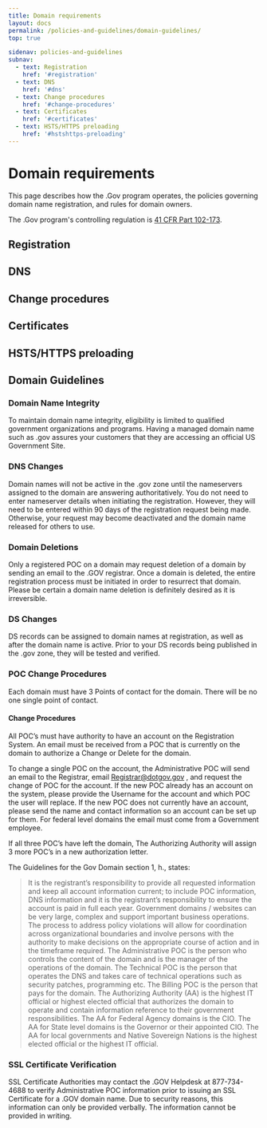 ```yaml
---
title: Domain requirements
layout: docs
permalink: /policies-and-guidelines/domain-guidelines/
top: true

sidenav: policies-and-guidelines
subnav:
  - text: Registration
    href: '#registration'
  - text: DNS
    href: '#dns'
  - text: Change procedures
    href: '#change-procedures'
  - text: Certificates
    href: '#certificates'
  - text: HSTS/HTTPS preloading
    href: '#hstshttps-preloading'
---
```


# Domain requirements

This page describes how the .Gov program operates, the policies governing domain name registration, and rules for domain owners.

The .Gov program's controlling regulation is [41 CFR Part 102-173](https://www.ecfr.gov/cgi-bin/text-idx?mc=true&node=pt41.3.102_6173&rgn=div5).

## Registration
## DNS
## Change procedures
## Certificates
## HSTS/HTTPS preloading

## Domain Guidelines

### Domain Name Integrity

To maintain domain name integrity, eligibility is limited to qualified government organizations and programs. Having a managed domain name such as .gov assures your customers that they are accessing an official US Government Site.

### DNS Changes

Domain names will not be active in the .gov zone until the nameservers assigned to the domain are answering authoritatively. You do not need to enter nameserver details when initiating the registration. However, they will need to be entered within 90 days of the registration request being made. Otherwise, your request may become deactivated and the domain name released for others to use.

### Domain Deletions

Only a registered POC on a domain may request deletion of a domain by sending an email to the .GOV registrar.  Once a domain is deleted, the entire registration process must be initiated in order to resurrect that domain.  Please be certain a domain name deletion is definitely desired as it is irreversible.

### DS Changes

DS records can be assigned to domain names at registration, as well as after the domain name is active. Prior to your DS records being published in the .gov zone, they will be tested and verified.

### POC Change Procedures

Each domain must have 3 Points of contact for the domain.  There will be no one single point of contact.

#### Change Procedures

All POC’s must have authority to have an account on the Registration System. An email must be received from a POC that is currently on the domain to authorize a Change or Delete for the domain.

To change a single POC on the account, the Administrative POC will send an email to the Registrar, email Registrar@dotgov.gov , and request the change of POC for the account. If the new POC already has an account on the system, please provide the Username for the account and which POC the user will replace. If the new POC does not currently have an account, please send the name and contact information so an account can be set up for them. For federal level domains the email must come from a Government employee.

If all three POC’s have left the domain, The Authorizing Authority will assign 3 more POC’s in a new authorization letter.

The Guidelines for the Gov Domain section 1, h., states:

> It is the registrant’s responsibility to provide all requested information and keep all account information current; to include POC information, DNS information and it is the registrant’s responsibility to ensure the account is paid in full each year. Government domains / websites can be very large, complex and support important business operations. The process to address policy violations will allow for coordination across organizational boundaries and involve persons with the authority to make decisions on the appropriate course of action and in the timeframe required.  The Administrative POC is the person who controls the content of the domain and is the manager of the operations of the domain.  The Technical POC is the person that operates the DNS and takes care of technical operations such as security patches, programming etc. The Billing POC is the person that pays for the domain. The Authorizing Authority (AA) is the highest IT official or highest elected official that authorizes the domain to operate and contain information reference to their government responsibilities. The AA for Federal Agency domains is the CIO.  The AA for State level domains is the Governor or their appointed CIO.  The AA for local governments and Native Sovereign Nations is the highest elected official or the highest IT official.

### SSL Certificate Verification

SSL Certificate Authorities may contact the .GOV Helpdesk at 877-734-4688 to verify Administrative POC information prior to issuing an SSL Certificate for a .GOV domain name. Due to security reasons, this information can only be provided verbally. The information cannot be provided in writing.
